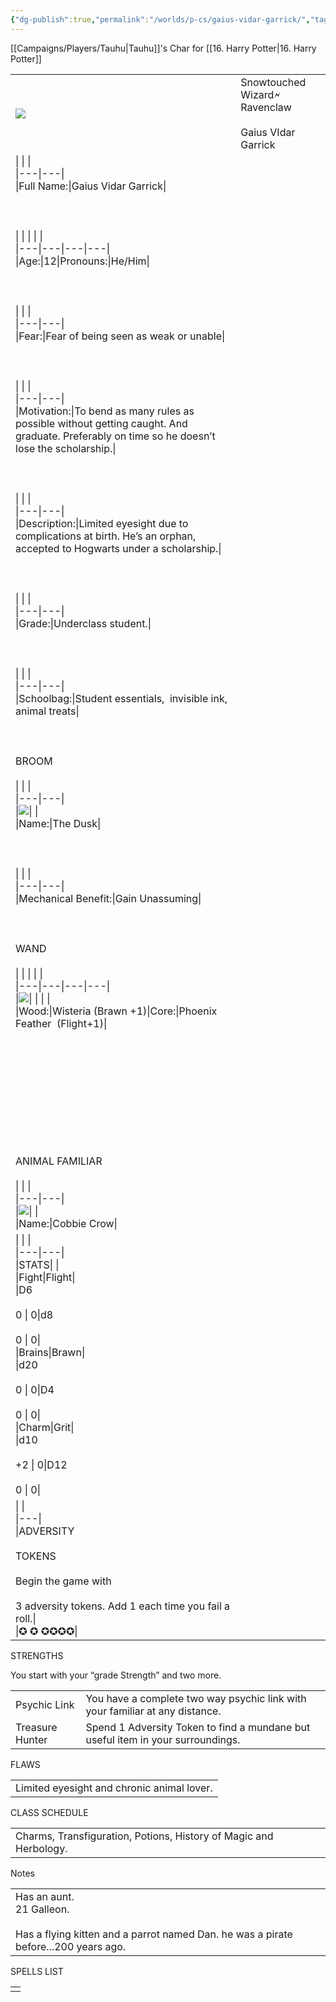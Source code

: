 ```yaml
---
{"dg-publish":true,"permalink":"/worlds/p-cs/gaius-vidar-garrick/","tags":["HarryPotter","Balky"]}
---
```


[[Campaigns/Players/Tauhu\|Tauhu]]'s Char for [[16. Harry Potter\|16. Harry Potter]]


|                                                                                                                                                                                                   |                                                           |
| ------------------------------------------------------------------------------------------------------------------------------------------------------------------------------------------------- | --------------------------------------------------------- |
| ![](https://lh7-us.googleusercontent.com/eHadwY1NyxZV9QGdSdtUWhe9z6YDmHQ-6PO5FOmyRdR1yg75QwBZ_wN_VyEOR8EYYLHyIIksI6CRN16RAjIY-Fq7Iw7s7zKvRx0gF-bk86khJhVBRFh3-pWzXCwImLsny03csIYeBaOwBvy6Emxqjuo) | Snowtouched Wizard🗲 Ravenclaw<br><br>Gaius VIdar  Garrick |
|\|   \|   \|<br>\|---\|---\|<br>\|Full Name:\|Gaius Vidar Garrick\|<br><br>  <br><br>\|   \|   \|   \|   \|<br>\|---\|---\|---\|---\|<br>\|Age:\|12\|Pronouns:\|He/Him\|<br><br>  <br><br>\|   \|   \|<br>\|---\|---\|<br>\|Fear:\|Fear of being seen as weak or unable\|<br><br>  <br><br>\|   \|   \|<br>\|---\|---\|<br>\|Motivation:\|To bend as many rules as possible without getting caught. And graduate. Preferably on time so he doesn’t lose the scholarship.\|<br><br>  <br><br>\|   \|   \|<br>\|---\|---\|<br>\|Description:\|Limited eyesight due to complications at birth. He’s an orphan, accepted to Hogwarts under a scholarship.\|<br><br>  <br><br>\|   \|   \|<br>\|---\|---\|<br>\|Grade:\|Underclass student.\|<br><br>  <br><br>\|   \|   \|<br>\|---\|---\|<br>\|Schoolbag:\|Student essentials,  invisible ink, animal treats\|<br><br>  <br><br>BROOM<br><br>\|   \|   \|<br>\|---\|---\|<br>\|![](https://lh7-us.googleusercontent.com/xk882KEoL0dRm6o043dceES2eYZe8tWIhx25BM-4223hqTzlklw3Oxh9ieh0bQsktxiqsuPVOsqO5aSWdfo9m2TIyes55XSJzXlX2qeJ892R4GBfd0NBBYdCIhM2IDM7M0a4mRqiQBXD7bt3-fdbJVA)\|   \|<br>\|Name:\|The Dusk\|<br><br>  <br><br>\|   \|   \|<br>\|---\|---\|<br>\|Mechanical Benefit:\|Gain Unassuming\|<br><br>  <br><br>WAND<br><br>\|   \|   \|   \|   \|<br>\|---\|---\|---\|---\|<br>\|![](https://lh7-us.googleusercontent.com/ei1pgmyxh-BGHmQLqLv-_5JdyifKPLvhGwlRMp--51iZbXiB8yFjigOCaBKxz4A27J_IQY6CL9ICkSm6Fjl1jIIxJwGf_kcON0_dtfxP-53HWzgeHRSnIQScgvXeHORHX9nJPxKtUjdLo32r95SGd3Y)\|   \|   \|   \|<br>\|Wood:\|Wisteria (Brawn +1)\|Core:\|Phoenix Feather  (Flight+1)\|<br><br>  <br>  <br>  <br>  <br>  <br>  <br>  <br>  <br><br>ANIMAL FAMILIAR<br><br>\|   \|   \|<br>\|---\|---\|<br>\|![](https://lh7-us.googleusercontent.com/ju6IMFBDvKaAgwgp6mZkIBB0DrmS3ReGV0GntMB9Q2CSC-azkOaLN5TOGUQF-lp-Wp-0LEC9s-3RzuFZl8C5UL8lS6aiTpEBSzUDCcdLF9uhx5exnEQ_dzm60WOKpY9uBfAW5jL1aZ4Fk8YjwZENtcg)\|   \|<br>\|Name:\|Cobbie Crow\||
|\|   \|   \|<br>\|---\|---\|<br>\|STATS\|   \|<br>\|Fight\|Flight\|<br>\|D6<br><br>0 \\| 0\|d8<br><br>0 \\| 0\|<br>\|Brains\|Brawn\|<br>\|d20<br><br>0 \\| 0\|D4<br><br>0 \\| 0\|<br>\|Charm\|Grit\|<br>\|d10<br><br>+2 \\| 0\|D12<br><br>0 \\| 0\||
|\|   \|<br>\|---\|<br>\|ADVERSITY<br><br>TOKENS<br><br>Begin the game with<br><br>3 adversity tokens. Add 1 each time you fail a roll.\|<br>\|✪ ✪ ✪✪✪✪\||

STRENGTHS

You start with your “grade Strength” and two more.

|   |   |
|---|---|
|Psychic Link|You have a complete two way psychic link with your familiar at any distance.|
|Treasure Hunter|Spend 1 Adversity Token to find a mundane but useful item in your surroundings.|

  

FLAWS

|   |
|---|
|Limited eyesight and chronic animal lover.|

  

CLASS SCHEDULE

|   |
|---|
|Charms, Transfiguration, Potions, History of Magic and Herbology.|

  

Notes

  

|   |
|---|
|Has an aunt.  <br>21 Galleon.<br><br>Has a flying kitten and a parrot named Dan. he was a pirate before...200 years ago.|

  
  

SPELLS LIST

  

|   |
|---|
||